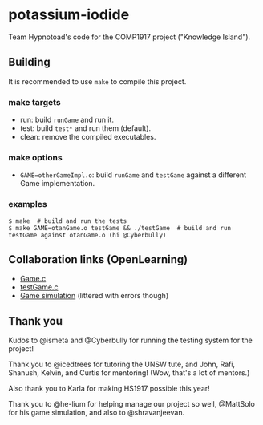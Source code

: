 potassium-iodide
===============

Team Hypnotoad's code for the COMP1917 project ("Knowledge Island").

## Building
It is recommended to use `make` to compile this project.

### make targets
* run: build `runGame` and run it.
* test: build `test*` and run them (default).
* clean: remove the compiled executables.

### make options
* `GAME=otherGameImpl.o`: build `runGame` and `testGame` against a different Game implementation.

### examples
```
$ make  # build and run the tests
$ make GAME=otanGame.o testGame && ./testGame  # build and run testGame against otanGame.o (hi @Cyberbully)
```

## Collaboration links (OpenLearning)
* [Game.c](https://www.openlearning.com/courses/99luftballons/Cohorts/ClassOf2014/Groups/ShravanMatthewDavidDominic/Structgame)
* [testGame.c](https://www.openlearning.com/courses/99luftballons/Cohorts/ClassOf2014/Groups/ShravanMatthewDavidDominic/TestgameCCollaboration)
* [Game simulation](https://www.openlearning.com/courses/99luftballons/Cohorts/ClassOf2014/Groups/ShravanMatthewDavidDominic/GamesSimulated/Game1) (littered with errors though)

## Thank you
Kudos to @ismeta and @Cyberbully for running the testing system for the project!

Thank you to @icedtrees for tutoring the UNSW tute, and John, Rafi, Shanush, Kelvin, and Curtis for mentoring! (Wow, that's a lot of mentors.)

Also thank you to Karla for making HS1917 possible this year!

Thank you to @he-lium for helping manage our project so well, @MattSolo for his game simulation, and also to @shravanjeevan.

